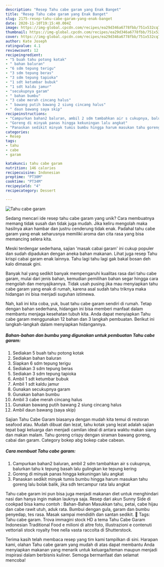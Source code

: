 ```yaml
---
description: "Resep Tahu cabe garam yang Enak Banget"
title: "Resep Tahu cabe garam yang Enak Banget"
slug: 2175-resep-tahu-cabe-garam-yang-enak-banget
date: 2020-11-10T19:15:40.004Z
image: https://img-global.cpcdn.com/recipes/ea29d346a6778fbb/751x532cq70/tahu-cabe-garam-foto-resep-utama.jpg
thumbnail: https://img-global.cpcdn.com/recipes/ea29d346a6778fbb/751x532cq70/tahu-cabe-garam-foto-resep-utama.jpg
cover: https://img-global.cpcdn.com/recipes/ea29d346a6778fbb/751x532cq70/tahu-cabe-garam-foto-resep-utama.jpg
author: Kate Joseph
ratingvalue: 4.1
reviewcount: 12
recipeingredient:
- "5 buah tahu potong kotak"
- " bahan baluran"
- "6 sdm tepung terigu"
- "3 sdm tepung beras"
- "3 sdm tepung tapioka"
- "1 sdt ketumbar bubuk"
- "1 sdt kaldu jamur"
- "secukupnya garam"
- " bahan bumbu"
- "3 cabe merah cincang halus"
- " bawang putih bawang 2 siung cincang halus"
- " daun bawang saya skip"
recipeinstructions:
- "Campurkan bahan2 baluran, ambil 2 sdm tambahkan air s cukupnya, balurkan tahu k tepung basah lalu gulingkan ke tepung kering"
- "Goreng di minyak panas hingga kekuningan lalu angkat"
- "Panaskan sedikit minyak tumis bumbu hingga harum masukan tahu goreng lalu bolak balik, jika sdh tercampur rata lalu angkat"
categories:
- Resep
tags:
- tahu
- cabe
- garam

katakunci: tahu cabe garam 
nutrition: 146 calories
recipecuisine: Indonesian
preptime: "PT30M"
cooktime: "PT34M"
recipeyield: "4"
recipecategory: Dessert

---
```



![Tahu cabe garam](https://img-global.cpcdn.com/recipes/ea29d346a6778fbb/751x532cq70/tahu-cabe-garam-foto-resep-utama.jpg)

Sedang mencari ide resep tahu cabe garam yang unik? Cara membuatnya memang tidak susah dan tidak juga mudah. Jika keliru mengolah maka hasilnya akan hambar dan justru cenderung tidak enak. Padahal tahu cabe garam yang enak seharusnya memiliki aroma dan cita rasa yang bisa memancing selera kita.

Meski terdengar sederhana, sajian &#39;masak cabai garam&#39; ini cukup populer dan sudah dipadukan dengan aneka bahan makanan. Lihat juga resep Tahu krispi cabai garam enak lainnya. Tahu lagi tahu lagi gak bakal bosan deh kalo dimasak gini.

Banyak hal yang sedikit banyak mempengaruhi kualitas rasa dari tahu cabe garam, mulai dari jenis bahan, kemudian pemilihan bahan segar hingga cara mengolah dan menyajikannya. Tidak usah pusing jika mau menyiapkan tahu cabe garam yang enak di rumah, karena asal sudah tahu triknya maka hidangan ini bisa menjadi suguhan istimewa.


Nah, kali ini kita coba, yuk, buat tahu cabe garam sendiri di rumah. Tetap dengan bahan sederhana, hidangan ini bisa memberi manfaat dalam membantu menjaga kesehatan tubuh kita. Anda dapat menyiapkan Tahu cabe garam menggunakan 12 bahan dan 3 langkah pembuatan. Berikut ini langkah-langkah dalam menyiapkan hidangannya.

<!--inarticleads1-->

##### Bahan-bahan dan bumbu yang digunakan untuk pembuatan Tahu cabe garam:

1. Sediakan 5 buah tahu potong kotak
1. Sediakan  bahan baluran
1. Siapkan 6 sdm tepung terigu
1. Sediakan 3 sdm tepung beras
1. Sediakan 3 sdm tepung tapioka
1. Ambil 1 sdt ketumbar bubuk
1. Ambil 1 sdt kaldu jamur
1. Gunakan secukupnya garam
1. Gunakan  bahan bumbu
1. Ambil 3 cabe merah cincang halus
1. Gunakan  bawang putih bawang 2 siung cincang halus
1. Ambil  daun bawang (saya skip)


Sajian Tahu Cabe Garam biasanya dengan mudah kita temui di restoran seafood atau. Mudah dibuat dan lezat, tahu kotak yang lezat adalah sajian tepat bagi keluarga dan menjadi camilan ideal di antara waktu makan siang dan makan malam. Tahu goreng crispy dengan siraman bawang goreng, cabai dan garam. Category bokep abg bokep cabe cabean. 

<!--inarticleads2-->

##### Cara membuat Tahu cabe garam:

1. Campurkan bahan2 baluran, ambil 2 sdm tambahkan air s cukupnya, balurkan tahu k tepung basah lalu gulingkan ke tepung kering
1. Goreng di minyak panas hingga kekuningan lalu angkat
1. Panaskan sedikit minyak tumis bumbu hingga harum masukan tahu goreng lalu bolak balik, jika sdh tercampur rata lalu angkat


Tahu cabe garam ini pun bisa juga menjadi makanan diet untuk menghindari nasi dan hanya ingin makan lauknya saja. Resep dari akun Sunny Side di cookpad bisa kamu contoh : Bahan-Bahan  Masukkan tahu, petai, cabe hijau dan cabe rawit utuh, aduk rata. Bumbui dengan gula, garam dan bumbu penyedap, tes rasa. Masak sampai mendidih dan santan sedikit.  Tags: Tahu cabe garam. Trova immagini stock HD a tema Tahu Cabe Garam Indonesian Traditional Food e milioni di altre foto, illustrazioni e contenuti vettoriali stock royalty free nella vasta raccolta di Shutterstock. 

Terima kasih telah membaca resep yang tim kami tampilkan di sini. Harapan kami, olahan Tahu cabe garam yang mudah di atas dapat membantu Anda menyiapkan makanan yang menarik untuk keluarga/teman maupun menjadi inspirasi dalam berbisnis kuliner. Semoga bermanfaat dan selamat mencoba!
